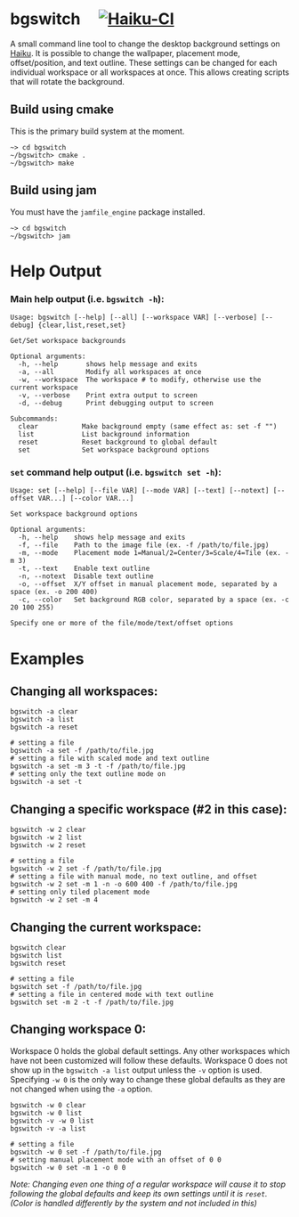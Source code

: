 # bgswitch &nbsp; &nbsp; [![Haiku-CI](https://github.com/augiedoggie/bgswitch/actions/workflows/build.yml/badge.svg)](https://github.com/augiedoggie/bgswitch/actions/workflows/build.yml)

A small command line tool to change the desktop background settings on [Haiku](https://www.haiku-os.org).
It is possible to change the wallpaper, placement mode, offset/position, and text outline.  These settings
can be changed for each individual workspace or all workspaces at once.  This allows creating scripts that
will rotate the background.


## Build using cmake

This is the primary build system at the moment.

```console
~> cd bgswitch
~/bgswitch> cmake .
~/bgswitch> make
```


## Build using jam

You must have the `jamfile_engine` package installed.

```console
~> cd bgswitch
~/bgswitch> jam
```


# Help Output

### Main help output (i.e. `bgswitch -h`):
```console
Usage: bgswitch [--help] [--all] [--workspace VAR] [--verbose] [--debug] {clear,list,reset,set}

Get/Set workspace backgrounds

Optional arguments:
  -h, --help       shows help message and exits
  -a, --all        Modify all workspaces at once
  -w, --workspace  The workspace # to modify, otherwise use the current workspace
  -v, --verbose    Print extra output to screen
  -d, --debug      Print debugging output to screen

Subcommands:
  clear           Make background empty (same effect as: set -f "")
  list            List background information
  reset           Reset background to global default
  set             Set workspace background options
```


### `set` command help output (i.e. `bgswitch set -h`):
```console
Usage: set [--help] [--file VAR] [--mode VAR] [--text] [--notext] [--offset VAR...] [--color VAR...]

Set workspace background options

Optional arguments:
  -h, --help    shows help message and exits
  -f, --file    Path to the image file (ex. -f /path/to/file.jpg)
  -m, --mode    Placement mode 1=Manual/2=Center/3=Scale/4=Tile (ex. -m 3)
  -t, --text    Enable text outline
  -n, --notext  Disable text outline
  -o, --offset  X/Y offset in manual placement mode, separated by a space (ex. -o 200 400)
  -c, --color   Set background RGB color, separated by a space (ex. -c 20 100 255)

Specify one or more of the file/mode/text/offset options
```


# Examples

## Changing all workspaces:
```console
bgswitch -a clear
bgswitch -a list
bgswitch -a reset

# setting a file
bgswitch -a set -f /path/to/file.jpg
# setting a file with scaled mode and text outline
bgswitch -a set -m 3 -t -f /path/to/file.jpg
# setting only the text outline mode on
bgswitch -a set -t
```


## Changing a specific workspace (#2 in this case):
```console
bgswitch -w 2 clear
bgswitch -w 2 list
bgswitch -w 2 reset

# setting a file
bgswitch -w 2 set -f /path/to/file.jpg
# setting a file with manual mode, no text outline, and offset
bgswitch -w 2 set -m 1 -n -o 600 400 -f /path/to/file.jpg
# setting only tiled placement mode
bgswitch -w 2 set -m 4
```


## Changing the current workspace:
```console
bgswitch clear
bgswitch list
bgswitch reset

# setting a file
bgswitch set -f /path/to/file.jpg
# setting a file in centered mode with text outline
bgswitch set -m 2 -t -f /path/to/file.jpg
```


## Changing workspace 0:
Workspace 0 holds the global default settings.  Any other workspaces which have not been customized will follow these defaults.
Workspace 0 does not show up in the `bgswitch -a list` output unless the `-v` option is used.  Specifying `-w 0` is the only way
to change these global defaults as they are not changed when using the `-a` option.
```console
bgswitch -w 0 clear
bgswitch -w 0 list
bgswitch -v -w 0 list
bgswitch -v -a list

# setting a file
bgswitch -w 0 set -f /path/to/file.jpg
# setting manual placement mode with an offset of 0 0
bgswitch -w 0 set -m 1 -o 0 0
```
*Note: Changing even one thing of a regular workspace will cause it to stop following the global defaults and keep its own settings
until it is `reset`. (Color is handled differently by the system and not included in this)*
